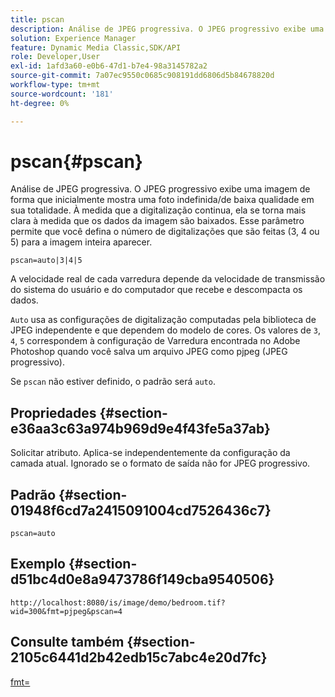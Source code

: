 ```yaml
---
title: pscan
description: Análise de JPEG progressiva. O JPEG progressivo exibe uma imagem de forma que inicialmente mostra uma foto indefinida/de baixa qualidade em sua totalidade.
solution: Experience Manager
feature: Dynamic Media Classic,SDK/API
role: Developer,User
exl-id: 1afd3a60-e0b6-47d1-b7e4-98a3145782a2
source-git-commit: 7a07ec9550c0685c908191dd6806d5b84678820d
workflow-type: tm+mt
source-wordcount: '181'
ht-degree: 0%

---
```


# pscan{#pscan}

Análise de JPEG progressiva. O JPEG progressivo exibe uma imagem de forma que inicialmente mostra uma foto indefinida/de baixa qualidade em sua totalidade. À medida que a digitalização continua, ela se torna mais clara à medida que os dados da imagem são baixados. Esse parâmetro permite que você defina o número de digitalizações que são feitas (3, 4 ou 5) para a imagem inteira aparecer.

`pscan=auto|3|4|5`

A velocidade real de cada varredura depende da velocidade de transmissão do sistema do usuário e do computador que recebe e descompacta os dados.

`Auto` usa as configurações de digitalização computadas pela biblioteca de JPEG independente e que dependem do modelo de cores. Os valores de `3`, `4`, `5` correspondem à configuração de Varredura encontrada no Adobe Photoshop quando você salva um arquivo JPEG como pjpeg (JPEG progressivo).

Se `pscan` não estiver definido, o padrão será `auto`.

## Propriedades {#section-e36aa3c63a974b969d9e4f43fe5a37ab}

Solicitar atributo. Aplica-se independentemente da configuração da camada atual. Ignorado se o formato de saída não for JPEG progressivo.

## Padrão {#section-01948f6cd7a2415091004cd7526436c7}

`pscan=auto`

## Exemplo {#section-d51bc4d0e8a9473786f149cba9540506}

`http://localhost:8080/is/image/demo/bedroom.tif?wid=300&fmt=pjpeg&pscan=4`

## Consulte também {#section-2105c6441d2b42edb15c7abc4e20d7fc}

[fmt=](../../../../../is-api/http-ref/image-serving-api-ref/c-http-protocol-reference/c-command-reference/r-is-http-fmt.md#reference-cdf10043423b45ba9fe15157fb3ae37a)
